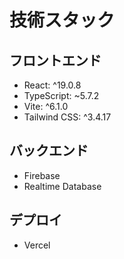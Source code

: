 # 技術スタック

## フロントエンド
- React: ^19.0.8
- TypeScript: ~5.7.2
- Vite: ^6.1.0
- Tailwind CSS: ^3.4.17

## バックエンド
- Firebase
- Realtime Database

## デプロイ
- Vercel
